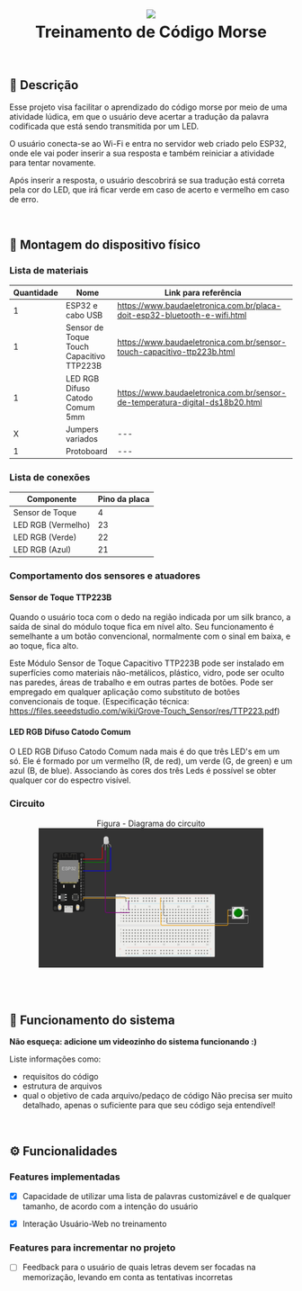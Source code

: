 <h1 align="center">
  <img src="https://media.elektor.com/media/catalog/product/cache/9cc822bfc6a57f9729d464b8b5e0e0df/j/o/joy-it-nodemcu-esp32-development-board_front.png" width="300" /><br/>
Treinamento de Código Morse <br/>
</h1>

<br/>

## :pushpin: Descrição

Esse projeto visa facilitar o aprendizado do código morse por meio de uma atividade lúdica, em que o usuário deve acertar a tradução da palavra codificada que está sendo transmitida por um LED.

O usuário conecta-se ao Wi-Fi e entra no servidor web criado pelo ESP32, onde ele vai poder inserir a sua resposta e também reiniciar a atividade para tentar novamente.

Após inserir a resposta, o usuário descobrirá se sua tradução está correta pela cor do LED, que irá ficar verde em caso de acerto e vermelho em caso de erro.


<br/>

## :robot: Montagem do dispositivo físico

### Lista de materiais

| Quantidade | Nome | Link para referência |
| --- | --- | --- |
| 1 | ESP32 e cabo USB | https://www.baudaeletronica.com.br/placa-doit-esp32-bluetooth-e-wifi.html |
| 1 | Sensor de Toque Touch Capacitivo TTP223B | https://www.baudaeletronica.com.br/sensor-touch-capacitivo-ttp223b.html |
| 1 | LED RGB Difuso Catodo Comum 5mm | https://www.baudaeletronica.com.br/sensor-de-temperatura-digital-ds18b20.html |
| X | Jumpers variados | --- |
| 1 | Protoboard | --- |

### Lista de conexões

| Componente | Pino da placa |
| --- | --- |
| Sensor de Toque | 4 |
| LED RGB (Vermelho) | 23 |
| LED RGB (Verde) | 22 |
| LED RGB (Azul) | 21 |


### Comportamento dos sensores e atuadores

#### Sensor de Toque TTP223B

Quando o usuário toca com o dedo na região indicada por um silk branco, a saída de sinal do módulo toque fica em nível alto. Seu funcionamento é semelhante a um botão convencional, normalmente com o sinal em baixa, e ao toque, fica alto.

Este Módulo Sensor de Toque Capacitivo TTP223B pode ser instalado em superfícies como materiais não-metálicos, plástico, vidro, pode ser oculto nas paredes, áreas de trabalho e em outras partes de botões. Pode ser empregado em qualquer aplicação como substituto de botões convencionais de toque. (Especificação técnica: https://files.seeedstudio.com/wiki/Grove-Touch_Sensor/res/TTP223.pdf)

#### LED RGB Difuso Catodo Comum

O LED RGB Difuso Catodo Comum nada mais é do que três LED's em um só. Ele é formado por um vermelho (R, de red), um verde (G, de green) e um azul (B, de blue). Associando às cores dos três Leds é possível se obter qualquer cor do espectro visível.


### Circuito

<p align="center">
Figura - Diagrama do circuito<br/>
  <img src="https://github.com/npedrohh/TreinadorMorse/blob/main/src/circuito.jpg" width="400" /><br/>
</p>
<br/>

<br/>

## :electric_plug: Funcionamento do sistema

**Não esqueça: adicione um videozinho do sistema funcionando :)**

Liste informações como:
- requisitos do código
- estrutura de arquivos
- qual o objetivo de cada arquivo/pedaço de código
Não precisa ser muito detalhado, apenas o suficiente para que seu código seja entendível!


<br/>

## ⚙️ Funcionalidades

### Features implementadas

- [x] Capacidade de utilizar uma lista de palavras customizável e de qualquer tamanho, de acordo com a intenção do usuário
- [x] Interação Usuário-Web no treinamento


### Features para incrementar no projeto

- [ ] Feedback para o usuário de quais letras devem ser focadas na memorização, levando em conta as tentativas incorretas
